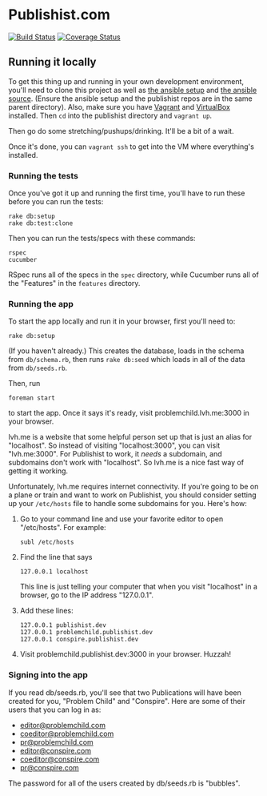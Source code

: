 Publishist.com
==============

[![Build Status](https://travis-ci.org/chadoh/publishist.png?branch=master)](https://travis-ci.org/chadoh/publishist)
[![Coverage Status](https://coveralls.io/repos/chadoh/publishist/badge.png?branch=master)](https://coveralls.io/r/chadoh/publishist?branch=master)

Running it locally
------------------

To get this thing up and running in your own development environment,
you'll need to clone this project as well as [the ansible setup] and
[the ansible source]. (Ensure the ansible setup and the publishist repos are in
the same parent directory). Also, make sure you have [Vagrant] and [VirtualBox]
installed. Then `cd` into the publishist directory and `vagrant up`.

Then go do some stretching/pushups/drinking. It'll be a bit of a wait.

Once it's done, you can `vagrant ssh` to get into the VM where
everything's installed.

  [the ansible setup]: https://github.com/chadoh/ansible-starter
  [the ansible source]: http://chadoh.github.io/ansible-presentation/?full#3
  [Vagrant]: http://www.vagrantup.com/
  [VirtualBox]: https://www.virtualbox.org/

### Running the tests

Once you've got it up and running the first time, you'll have to run these before you can run the tests:

    rake db:setup
    rake db:test:clone

Then you can run the tests/specs with these commands:

    rspec
    cucumber

RSpec runs all of the specs in the `spec` directory, while Cucumber runs all of
the "Features" in the `features` directory.

### Running the app

To start the app locally and run it in your browser, first you'll need to:

    rake db:setup

(If you haven't already.) This creates the database, loads in the schema from
`db/schema.rb`, then runs `rake db:seed` which loads in all of the data from
`db/seeds.rb`.

Then, run

    foreman start

to start the app. Once it says it's ready, visit problemchild.lvh.me:3000 in
your browser.

lvh.me is a website that some helpful person set up that is just an alias for
"localhost". So instead of visiting "localhost:3000", you can visit
"lvh.me:3000". For Publishist to work, it _needs_ a subdomain, and subdomains
don't work with "localhost". So lvh.me is a nice fast way of getting it
working.

Unfortunately, lvh.me requires internet connectivity. If you're going to be on
a plane or train and want to work on Publishist, you should consider setting up
your `/etc/hosts` file to handle some subdomains for you. Here's how:

1.  Go to your command line and use your favorite editor to open "/etc/hosts".
    For example:

        subl /etc/hosts

2.  Find the line that says

        127.0.0.1 localhost

    This line is just telling your computer that when you visit "localhost" in a
    browser, go to the IP address "127.0.0.1".

3.  Add these lines:

        127.0.0.1 publishist.dev
        127.0.0.1 problemchild.publishist.dev
        127.0.0.1 conspire.publishist.dev

4.  Visit problemchild.publishist.dev:3000 in your browser. Huzzah!

### Signing into the app

If you read db/seeds.rb, you'll see that two Publications will have
been created for you, "Problem Child" and "Conspire". Here are some of their
users that you can log in as:

* editor@problemchild.com
* coeditor@problemchild.com
* pr@problemchild.com
* editor@conspire.com
* coeditor@conspire.com
* pr@conspire.com

The password for all of the users created by db/seeds.rb is "bubbles".
